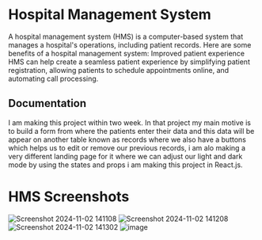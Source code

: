# Hospital Management System
A hospital management system (HMS) is a computer-based system that manages a hospital's operations, including patient records.
Here are some benefits of a hospital management system:
Improved patient experience
HMS can help create a seamless patient experience by simplifying patient registration, allowing patients to schedule appointments online, and automating call processing.


## Documentation

I am making this project within two week. In that project my main motive is to build a form from where the patients enter their data and this data will be appear on another table known as records where we also have a buttons which helps us to edit or remove our previous records, i am alo making a very different landing page for it where we can adjust our light and dark mode by using the states and props 
i am making this project in React.js.
# HMS Screenshots 

 ![Screenshot 2024-11-02 141108](https://github.com/user-attachments/assets/06b61496-4a68-4c82-b84a-283682e130c3)
![Screenshot 2024-11-02 141208](https://github.com/user-attachments/assets/a5bf0dca-feee-4c88-9846-ecce2b976c9a)
![Screenshot 2024-11-02 141302](https://github.com/user-attachments/assets/c7724bf7-8973-4960-9592-72f0277045a2)
![image](https://github.com/user-attachments/assets/f9a51867-34a9-4232-83f9-64150c586f1f)


